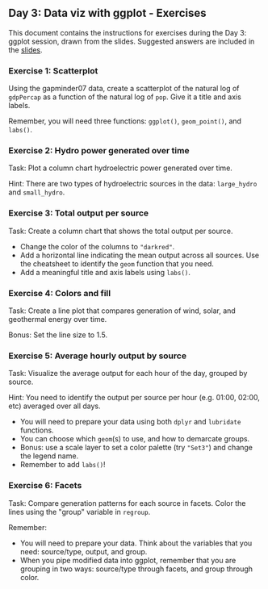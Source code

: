 ## Day 3: Data viz with ggplot - Exercises

This document contains the instructions for exercises during the Day 3: ggplot session, drawn from the slides. Suggested answers are included in the [slides](https://msia.github.io/bootcamp-2018/lectureslides/day3_R-ggplot_slides_kr#/).

### Exercise 1: Scatterplot

Using the gapminder07 data, create a scatterplot of the natural log of `gdpPercap` as a function of the natural log of `pop`. Give it a title and axis labels.

Remember, you will need three functions: `ggplot()`, `geom_point()`, and `labs()`.

### Exercise 2: Hydro power generated over time

Task: Plot a column chart hydroelectric power generated over time.

Hint: There are two types of hydroelectric sources in the data: `large_hydro` and `small_hydro`.

### Exercise 3: Total output per source

Task: Create a column chart that shows the total output per source.

- Change the color of the columns to `"darkred"`.
- Add a horizontal line indicating the mean output across all sources. Use the cheatsheet to identify the `geom` function that you need.
- Add a meaningful title and axis labels using `labs()`.

### Exercise 4: Colors and fill

Task: Create a line plot that compares generation of wind, solar, and geothermal energy over time.

Bonus: Set the line size to 1.5.

### Exercise 5: Average hourly output by source

Task: Visualize the average output for each hour of the day, grouped by source.

Hint: You need to identify the output per source per hour (e.g. 01:00, 02:00, etc) averaged over all days.

- You will need to prepare your data using both `dplyr` and `lubridate` functions.
- You can choose which `geom`(s) to use, and how to demarcate groups.
- Bonus: use a scale layer to set a color palette (try `"Set3"`) and change the legend name.
- Remember to add `labs()`!

### Exercise 6: Facets

Task: Compare generation patterns for each source in facets. Color the lines using the "group" variable in `regroup`.

Remember:
- You will need to prepare your data. Think about the variables that you need: source/type, output, and group.
- When you pipe modified data into ggplot, remember that you are grouping in two ways: source/type through facets, and group through color.
